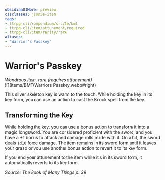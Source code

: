 ```yaml
---
obsidianUIMode: preview
cssclasses: json5e-item
tags:
- ttrpg-cli/compendium/src/5e/bmt
- ttrpg-cli/item/attunement/required
- ttrpg-cli/item/rarity/rare
aliases: 
- "Warrior's Passkey"
---
```

# Warrior's Passkey
*Wondrous item, rare (requires attunement)*  
![](items/BMT/Warriors Passkey.webp#right)  


This silver skeleton key is warm to the touch. While holding the key in its key form, you can use an action to cast the Knock spell from the key.

## Transforming the Key

While holding the key, you can use a bonus action to transform it into a magic longsword. You are considered proficient with the sword, and you have a +1 bonus to attack and damage rolls made with it. On a hit, the sword deals `1d10` force damage. The item remains in its sword form until it leaves your grasp or you use another bonus action to revert it to its key form.

If you end your attunement to the item while it's in its sword form, it automatically reverts to its key form.

*Source: The Book of Many Things p. 39*